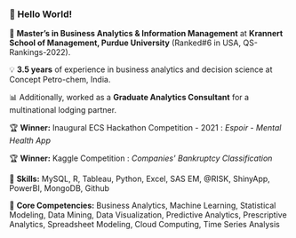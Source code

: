 ### 👋 Hello World!

🔭 **Master’s in Business Analytics & Information Management** at **Krannert School of Management, Purdue University** (Ranked#6 in USA, QS-Rankings-2022).

💡 **3.5 years** of experience in business analytics and decision science at Concept Petro-chem, India.

📊 Additionally, worked as a **Graduate Analytics Consultant** for a multinational lodging partner.

🏆 **Winner:** Inaugural ECS Hackathon Competition - 2021 : *Espoir - Mental Health App*

🏆 **Winner:** Kaggle Competition : *Companies' Bankruptcy Classification*

💪 **Skills:** MySQL, R, Tableau, Python, Excel, SAS EM, @RISK, ShinyApp, PowerBI, MongoDB, Github

💪 **Core Competencies:** Business Analytics, Machine Learning, Statistical Modeling, Data Mining, Data Visualization, Predictive Analytics, Prescriptive Analytics, Spreadsheet Modeling, Cloud Computing, Time Series Analysis
